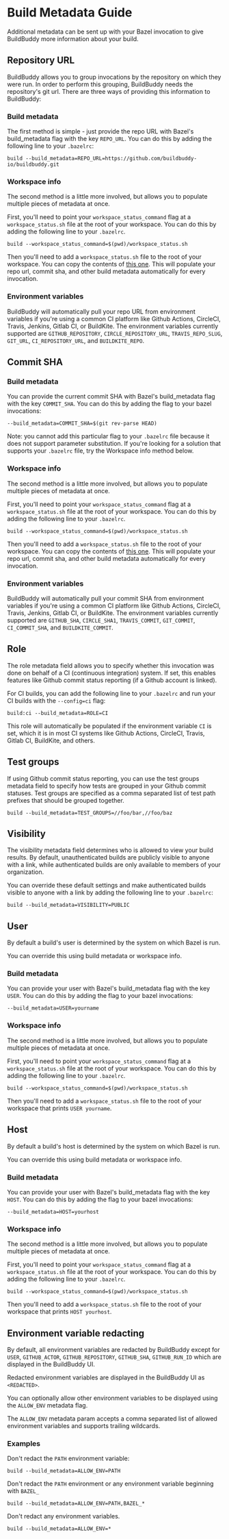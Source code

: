 <!--
{
  "name": "Build Metadata Guide",
  "category": "5f84be4816a46768724ca126",
  "priority": 800
}
-->

# Build Metadata Guide

Additional metadata can be sent up with your Bazel invocation to give BuildBuddy more information about your build.

## Repository URL

BuildBuddy allows you to group invocations by the repository on which they were run. In order to perform this grouping, BuildBuddy needs the repository's git url. There are three ways of providing this information to BuildBuddy:

### Build metadata

The first method is simple - just provide the repo URL with Bazel's build_metadata flag with the key `REPO_URL`. You can do this by adding the following line to your `.bazelrc`:

```
build --build_metadata=REPO_URL=https://github.com/buildbuddy-io/buildbuddy.git
```

### Workspace info

The second method is a little more involved, but allows you to populate multiple pieces of metadata at once.

First, you'll need to point your `workspace_status_command` flag at a `workspace_status.sh` file at the root of your workspace. You can do this by adding the following line to your `.bazelrc`.

```
build --workspace_status_command=$(pwd)/workspace_status.sh
```

Then you'll need to add a `workspace_status.sh` file to the root of your workspace. You can copy the contents of [this one](https://github.com/buildbuddy-io/buildbuddy/blob/master/workspace_status.sh). This will populate your repo url, commit sha, and other build metadata automatically for every invocation.

### Environment variables

BuildBuddy will automatically pull your repo URL from environment variables if you're using a common CI platform like Github Actions, CircleCI, Travis, Jenkins, Gitlab CI, or BuildKite. The environment variables currently supported are `GITHUB_REPOSITORY`, `CIRCLE_REPOSITORY_URL`, `TRAVIS_REPO_SLUG`, `GIT_URL`, `CI_REPOSITORY_URL`, and `BUILDKITE_REPO`.

## Commit SHA

### Build metadata

You can provide the current commit SHA with Bazel's build_metadata flag with the key `COMMIT_SHA`. You can do this by adding the flag to your bazel invocations:

```
--build_metadata=COMMIT_SHA=$(git rev-parse HEAD)
```

Note: you cannot add this particular flag to your `.bazelrc` file because it does not support parameter substitution. If you're looking for a solution that supports your `.bazelrc` file, try the Workspace info method below.

### Workspace info

The second method is a little more involved, but allows you to populate multiple pieces of metadata at once.

First, you'll need to point your `workspace_status_command` flag at a `workspace_status.sh` file at the root of your workspace. You can do this by adding the following line to your `.bazelrc`.

```
build --workspace_status_command=$(pwd)/workspace_status.sh
```

Then you'll need to add a `workspace_status.sh` file to the root of your workspace. You can copy the contents of [this one](https://github.com/buildbuddy-io/buildbuddy/blob/master/workspace_status.sh). This will populate your repo url, commit sha, and other build metadata automatically for every invocation.

### Environment variables

BuildBuddy will automatically pull your commit SHA from environment variables if you're using a common CI platform like Github Actions, CircleCI, Travis, Jenkins, Gitlab CI, or BuildKite. The environment variables currently supported are `GITHUB_SHA`, `CIRCLE_SHA1`, `TRAVIS_COMMIT`, `GIT_COMMIT`, `CI_COMMIT_SHA`, and `BUILDKITE_COMMIT`.

## Role

The role metadata field allows you to specify whether this invocation was done on behalf of a CI (continuous integration) system. If set, this enables features like Github commit status reporting (if a Github account is linked).

For CI builds, you can add the following line to your `.bazelrc` and run your CI builds with the `--config=ci` flag:

```
build:ci --build_metadata=ROLE=CI
```

This role will automatically be populated if the environment variable `CI` is set, which it is in most CI systems like Github Actions, CircleCI, Travis, Gitlab CI, BuildKite, and others.

## Test groups

If using Github commit status reporting, you can use the test groups metadata field to specify how tests are grouped in your Github commit statuses. Test groups are specified as a comma separated list of test path prefixes that should be grouped together.

```
build --build_metadata=TEST_GROUPS=//foo/bar,//foo/baz
```

## Visibility

The visibility metadata field determines who is allowed to view your build results. By default, unauthenticated builds are publicly visible to anyone with a link, while authenticated builds are only available to members of your organization.

You can override these default settings and make authenticated builds visible to anyone with a link by adding the following line to your `.bazelrc`:

```
build --build_metadata=VISIBILITY=PUBLIC
```

## User

By default a build's user is determined by the system on which Bazel is run.

You can override this using build metadata or workspace info.

### Build metadata

You can provide your user with Bazel's build_metadata flag with the key `USER`. You can do this by adding the flag to your bazel invocations:

```
--build_metadata=USER=yourname
```

### Workspace info

The second method is a little more involved, but allows you to populate multiple pieces of metadata at once.

First, you'll need to point your `workspace_status_command` flag at a `workspace_status.sh` file at the root of your workspace. You can do this by adding the following line to your `.bazelrc`.

```
build --workspace_status_command=$(pwd)/workspace_status.sh
```

Then you'll need to add a `workspace_status.sh` file to the root of your workspace that prints `USER yourname`.

## Host

By default a build's host is determined by the system on which Bazel is run.

You can override this using build metadata or workspace info.

### Build metadata

You can provide your user with Bazel's build_metadata flag with the key `HOST`. You can do this by adding the flag to your bazel invocations:

```
--build_metadata=HOST=yourhost
```

### Workspace info

The second method is a little more involved, but allows you to populate multiple pieces of metadata at once.

First, you'll need to point your `workspace_status_command` flag at a `workspace_status.sh` file at the root of your workspace. You can do this by adding the following line to your `.bazelrc`.

```
build --workspace_status_command=$(pwd)/workspace_status.sh
```

Then you'll need to add a `workspace_status.sh` file to the root of your workspace that prints `HOST yourhost`.

## Environment variable redacting

By default, all environment variables are redacted by BuildBuddy except for `USER`, `GITHUB_ACTOR`, `GITHUB_REPOSITORY`, `GITHUB_SHA`, `GITHUB_RUN_ID` which are displayed in the BuildBuddy UI.

Redacted environment variables are displayed in the BuildBuddy UI as `<REDACTED>`.

You can optionally allow other environment variables to be displayed using the `ALLOW_ENV` metadata flag.

The `ALLOW_ENV` metadata param accepts a comma separated list of allowed environment variables and supports trailing wildcards.

### Examples

Don't redact the `PATH` environment variable:

```
build --build_metadata=ALLOW_ENV=PATH
```

Don't redact the `PATH` environment or any environment variable beginning with `BAZEL_`

```
build --build_metadata=ALLOW_ENV=PATH,BAZEL_*
```

Don't redact any environment variables.

```
build --build_metadata=ALLOW_ENV=*
```
